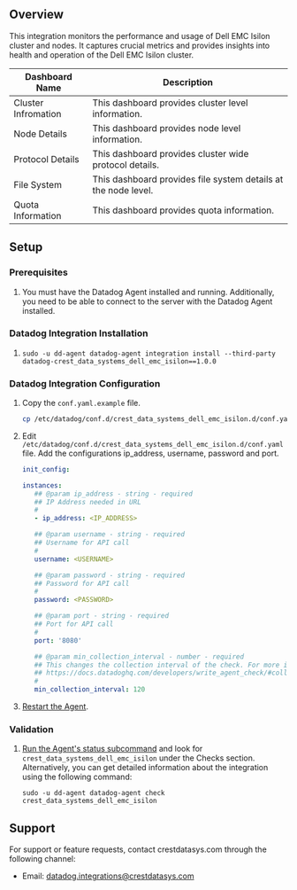 ## Overview

This integration monitors the performance and usage of Dell EMC Isilon cluster and nodes. It captures crucial metrics and provides insights into health and operation of the Dell EMC Isilon cluster.

Dashboard Name | Description
---------------|------------
Cluster Infromation | This dashboard provides cluster level information.
Node Details | This dashboard provides node level information.
Protocol Details | This dashboard provides cluster wide protocol details.
File System | This dashboard provides file system details at the node level.
Quota Information | This dashboard provides quota information.

## Setup

### Prerequisites

1. You must have the Datadog Agent installed and running. Additionally, you need to be able to connect to the server with the Datadog Agent installed.

### Datadog Integration Installation

1. `sudo -u dd-agent datadog-agent integration install --third-party datadog-crest_data_systems_dell_emc_isilon==1.0.0`

### Datadog Integration Configuration

1. Copy the `conf.yaml.example` file.

    ```sh
    cp /etc/datadog/conf.d/crest_data_systems_dell_emc_isilon.d/conf.yaml.example /etc/datadog/conf.d/crest_data_systems_dell_emc_isilon.d/conf.yaml
    ```

2. Edit `/etc/datadog/conf.d/crest_data_systems_dell_emc_isilon.d/conf.yaml` file. Add the configurations ip_address, username, password and port.

     ```yaml
    init_config:

    instances:
        ## @param ip_address - string - required
        ## IP Address needed in URL
        #
        - ip_address: <IP_ADDRESS>

        ## @param username - string - required
        ## Username for API call
        #
        username: <USERNAME>

        ## @param password - string - required
        ## Password for API call
        #
        password: <PASSWORD>

        ## @param port - string - required
        ## Port for API call
        #
        port: '8080'

        ## @param min_collection_interval - number - required
        ## This changes the collection interval of the check. For more information, see:
        ## https://docs.datadoghq.com/developers/write_agent_check/#collection-interval
        #
        min_collection_interval: 120
    ```
3. [Restart the Agent](https://docs.datadoghq.com/agent/guide/agent-commands/?tab=agentv6v7#start-stop-and-restart-the-agent).

### Validation

1. [Run the Agent's status subcommand](https://docs.datadoghq.com/agent/guide/agent-commands/#agent-status-and-information) and look for `crest_data_systems_dell_emc_isilon` under the Checks section. Alternatively, you can get detailed information about the integration using the following command:

    ```
    sudo ‐u dd‐agent datadog‐agent check crest_data_systems_dell_emc_isilon
    ```

## Support

For support or feature requests, contact crestdatasys.com through the following channel:

 - Email: datadog.integrations@crestdatasys.com